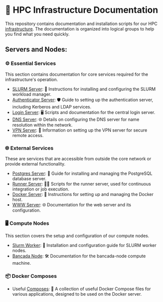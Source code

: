 # 🚀 HPC Infrastructure Documentation

This repository contains documentation and installation scripts for our HPC [infrastructure](docs/Infrastructure.md). The documentation is organized into logical groups to help you find what you need quickly.



## Servers and Nodes:

### ⚙️ Essential Services
This section contains documentation for core services required for the infrastructure's operation.

* [SLURM Server](essencial/slurm-server/README.md): 📝 Instructions for installing and configuring the SLURM workload manager.
* [Authenticator Server](essencial/auth-server/README.md): 🛡️ Guide to setting up the authentication server, including Kerberos and LDAP services.
* [Login Server](essencial/login-server/README.md): 🖥️ Scripts and documentation for the central login server.
* [DNS Server](essencial/login-server/README.md): 🌐 Details on configuring the DNS server for name resolution within the network.
* [VPN Server](essencial/vpn-server/README.md): 🔐 Information on setting up the VPN server for secure remote access.

### 🌐 External Services
These are services that are accessible from outside the core network or provide external functionality.

* [Postgres Server](external/postgres-server/README.md): 🐘 Guide for installing and managing the PostgreSQL database server.
* [Runner Server](external/runner-server/README.md): 🏃‍♂️ Scripts for the runner server, used for continuous integration or job execution.
* [Docker Server](external/docker-server/README.md): 🐳 Instructions for setting up and managing the Docker host.
* [WWW Server](external/www-server/README.md): 🌐 Documentation for the web server and its configuration.

### 🖥️ Compute Nodes
This section covers the setup and configuration of our compute nodes.

* [Slurm Worker](nodes/slurm-node/README.md): 🔧 Installation and configuration guide for SLURM worker nodes.
* [Bancada Node](nodes/bancada-node/README.md): 🛠️ Documentation for the bancada-node compute machine.

### 📦 Docker Composes

* Useful [Composes](composes/README.md): 📄 A collection of useful Docker Compose files for various applications, designed to be used on the Docker server.


